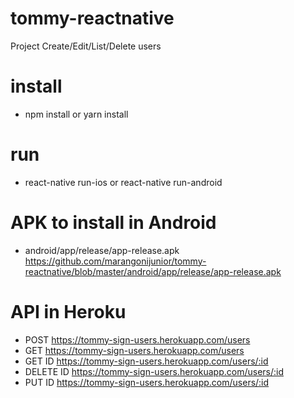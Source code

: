 # tommy-reactnative
Project Create/Edit/List/Delete users

# install
 - npm install or yarn install

# run 
 - react-native run-ios or react-native run-android

# APK to install in Android
- android/app/release/app-release.apk
https://github.com/marangonijunior/tommy-reactnative/blob/master/android/app/release/app-release.apk

# API in Heroku
- POST https://tommy-sign-users.herokuapp.com/users
- GET https://tommy-sign-users.herokuapp.com/users
- GET ID https://tommy-sign-users.herokuapp.com/users/:id
- DELETE ID https://tommy-sign-users.herokuapp.com/users/:id
- PUT ID https://tommy-sign-users.herokuapp.com/users/:id

